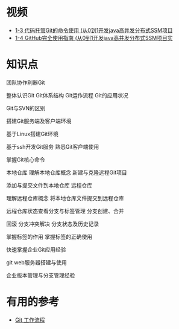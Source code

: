 


# 视频

* [1-3 代码托管Git的命令使用 (从0到1开发java高并发分布式SSM项目](https://www.bilibili.com/video/av23710837)
* [1-4 GitHub完全使用指南 (从0到1开发java高并发分布式SSM项目实](https://www.bilibili.com/video/av24020960)


# 知识点

团队协作利器Git

整体认识Git Git体系结构 Git运作流程 Git的应用状况

Git与SVN的区别

搭建Git服务端及客户端环境

基于Linux搭建Git环境

基于ssh开发Git服务  熟悉Git客户端使用

掌握Git核心命令

本地仓库  理解本地仓库概念  新建与克隆远程Git项目


添加与提交文件到本地仓库  远程仓库

理解远程仓库概念  将本地仓库文件提交到远程仓库

远程仓库状态查看分支与标签管理  分支创建、合并

回滚  分支冲突解决  分支状态及历史记录

掌握标签的作用  掌握标签的正确使用

快速掌握企业Git应用经验

git web服务器搭建与使用

企业版本管理与分支管理经验



# 有用的参考

* [Git 工作流程](http://www.ruanyifeng.com/blog/2015/12/git-workflow.html)
